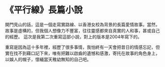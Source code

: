 # 《平行線》長篇小說

開門見山的話，這是一個走寫實路線、以香港女校為背景的長篇愛情故事。當然，故事是虛構的，但我個人想像力不豐富，往往靈感都來自真實的人和事，甚或自己的經歷。 這次是我第二次重寫這部小說，對上的版本是2004年寫下的。

重寫是因為這十多年裡，經歷了很多事情，我怕終有一天會把昔日的情感忘記，但實在找不到藉口記下來，唯有把難以啟齒的遺憾和感激，寄托在故事的角色身上，以娛人的幌子，懷緬當天稚幼無知的自己吧。

